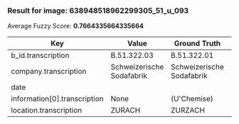 ### Result for image: 638948518962299305_51_u_093
Average Fuzzy Score: **0.7664335664335664**
<small>

| Key | Value | Ground Truth | Score |
| --- | --- | --- | --- |
| b_id.transcription | B.51.322.03 | B.51.322.01 | 0.9090909090909091 |
| company.transcription | Schweizerische Sodafabrik | Schweizerische Sodafabrik | 1.0 |
| date |  |  | 1.0 |
| information[0].transcription | None | (U'Chemise) | 0.0 |
| location.transcription | ZURACH | ZURZACH | 0.923076923076923 |

</small>
